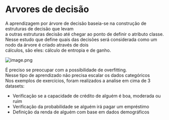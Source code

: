 # Arvores de decisão

A aprendizagem por árvore de decisão baseia-se na construção de estruturas de decisão que levam<br>
a outras estruturas decisão até chegar ao ponto de definir o atributo classe.<br>
Nesse estudo que define quais das decisões será considerada como um nodo da árvore é criado através de dois<br>
cálculos, são eles: cálculo de entropia e de ganho.<br>

![image.png](https://prod-files-secure.s3.us-west-2.amazonaws.com/150ec57d-9dba-43fd-9312-6bcfb7a44ab0/f0d52f04-08af-4d2e-ac17-45c6516479d4/image.png)

É preciso se preocupar com a possibilidade de overfitting.<br>
Nesse tipo de aprendizado não precisa escalar os dados categóricos<br>
Nos exemplos de exercícios, foram realizados a analise em cima de 3 datasets:<br>
- Verificação se a capacidade de crédito de alguém é boa, moderada ou ruim
- Verificação da probabilidade se alguém irá pagar um empréstimo
- Definição da renda de alguém com base em dados demográficos
